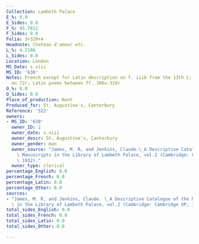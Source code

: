 ```yaml
---
Collection: Lambeth Palace
E_%: 0.0
E_Sides: 0.0
F_%: 95.7812
F_Sides: 0.0
Folia: 3+320+4
Headnote: Chateau d'amour etc.
L_%: 4.2188
L_Sides: 0.0
Location: London
MS_Date: s.xiii
MS_ID: '630'
Notes: French except for Latin description on f. iiib from the 13th C; Latin rubric
  on 72r; Latin poems between ff. 306v-319r
O_%: 0.0
O_Sides: 0.0
Place_of_production: Kent
Produced_for: St. Augustine's, Canterbury
Reference: '522'
owners:
- MS_ID: '630'
  owner_ID: 2
  owner_date: s.xiii
  owner_descr: St. Augustine's, Canterbury
  owner_gender: man
  owner_source: "James, M. R, and Jenkins, Claude.\_A Descriptive Catalogue of the\
    \ Manuscripts in the Library of Lambeth Palace, vol.2 (Cambridge: Cambridge UP,\
    \ 1932)."
  owner_type: clerical
percentage_English: 0.0
percentage_French: 0.0
percentage_Latin: 0.0
percentage_Other: 0.0
sources:
- "James, M. R, and Jenkins, Claude. \_A Descriptive Catalogue of the Manuscripts\
  \ in the Library of Lambeth Palace, vol.2 (Cambridge: Cambridge UP, 1932)."
total_sides_English: 0.0
total_sides_French: 0.0
total_sides_Latin: 0.0
total_sides_Other: 0.0

---
```

